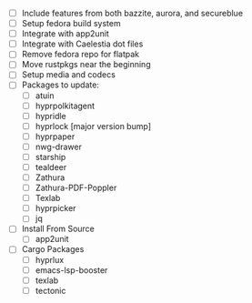 - [ ] Include features from both bazzite, aurora, and secureblue
- [ ] Setup fedora build system
- [ ] Integrate with app2unit
- [ ] Integrate with Caelestia dot files
- [ ] Remove fedora repo for flatpak
- [ ] Move rustpkgs near the beginning
- [ ] Setup media and codecs
- [ ] Packages to update:
  - [ ] atuin
  - [ ] hyprpolkitagent
  - [ ] hypridle
  - [ ] hyprlock [major version bump]
  - [ ] hyprpaper
  - [ ] nwg-drawer
  - [ ] starship
  - [ ] tealdeer
  - [ ] Zathura
  - [ ] Zathura-PDF-Poppler
  - [ ] Texlab
  - [ ] hyprpicker
  - [ ] jq
- [ ] Install From Source
  - [ ] app2unit
- [ ] Cargo Packages
  - [ ] hyprlux
  - [ ] emacs-lsp-booster
  - [ ] texlab
  - [ ] tectonic
